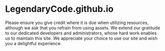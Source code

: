 # LegendaryCode.github.io
Please ensure you give credit where it is due when utilizing resources, although we ask that you refrain from using assets. We extend our gratitude to our dedicated developers and administrators, whose hard work enables us to maintain this site. We appreciate your choice to use our site and wish you a delightful experience. 

